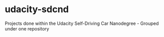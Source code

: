 # udacity-sdcnd
Projects done within the Udacity Self-Driving Car Nanodegree - Grouped under one repository

